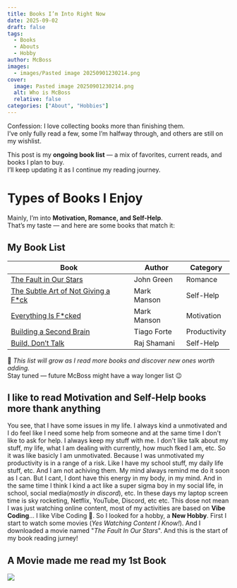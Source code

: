 ```yaml
---
title: Books I’m Into Right Now
date: 2025-09-02
draft: false
tags:
  - Books
  - Abouts
  - Hobby
author: McBoss
images:
  - images/Pasted image 20250901230214.png
cover:
  image: Pasted image 20250901230214.png
  alt: Who is McBoss
  relative: false
categories: ["About", "Hobbies"]
---
```


Confession: I love collecting books more than finishing them.  
I’ve only fully read a few, some I’m halfway through, and others are still on my wishlist.  

This post is my **ongoing book list** — a mix of favorites, current reads, and books I plan to buy.  
I’ll keep updating it as I continue my reading journey.  

# Types of Books I Enjoy
Mainly, I’m into **Motivation, Romance, and Self-Help**.  
That’s my taste — and here are some books that match it:

## My Book List

| Book                                                                                                                                                        | Author      | Category     |
| ----------------------------------------------------------------------------------------------------------------------------------------------------------- | ----------- | ------------ |
| [The Fault in Our Stars](https://jumpbooks.lk/product/the-fault-in-our-stars/)                                                                              | John Green  | Romance      |
| [The Subtle Art of Not Giving a F*ck](https://jumpbooks.lk/product/the-subtle-art-of-not-giving-a-fuck/)                                                    | Mark Manson | Self-Help    |
| [Everything Is F*cked](https://jumpbooks.lk/product/everything-is-fcked/)                                                                                   | Mark Manson | Motivation   |
| [Building a Second Brain](https://jumpbooks.lk/product/building-a-second-brain-a-proven-method-to-organise-your-digital-life-and-unlock-yourcreative-pote/) | Tiago Forte | Productivity |
| [Build, Don’t Talk](https://jumpbooks.lk/product/build-dont-talk-things-you-wish-you-w/)                                                                    | Raj Shamani | Self-Help    |

📌 *This list will grow as I read more books and discover new ones worth adding.*  
Stay tuned — future McBoss might have a way longer list 😉

## I like to read Motivation and Self-Help books more thank anything
You see, that I have some issues in my life. I always kind a unmotivated and I do feel like I need some help from someone and at the same time I don't like to ask for help. I always keep my stuff with me. I don't like talk about my stuff, my life, what I am dealing with currently, how much fked I am, etc. So it was like basicly I am unmotivated. Because I was unmotivated my productivity is in a range of a risk. Like I have my school stuff, my daily life stuff, etc. And I am not achiving them. My mind always remind me do it soon as I can. But I cant, I dont have this energy in my body, in my mind. And in the same time I think I kind a act like a super sigma boy in my social life, in school, social media(*mostly in discord*), etc. In these days my laptop screen time is sky rocketing, Netflix, YouTube, Discord, etc etc. This dose not mean I was just watching online content, most of my activities are based on **Vibe Coding**... I like Vibe Coding 🥲. So I looked for a hobby, a **New Hobby**. First I start to watch some movies (_Yes Watching Content I Know!_). And I downloaded a movie named "*The Fault In Our Stars*". And this is the start of my book reading jurney! 

## A Movie made me read my 1st Book


![](/images/Pasted%20image%2020250901235216.png)